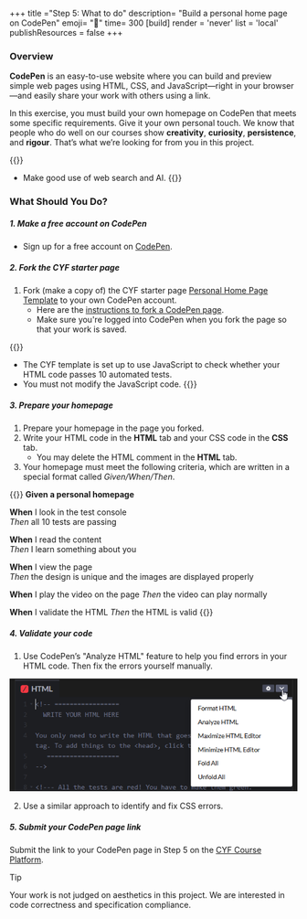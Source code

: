 +++
title ="Step 5: What to do"
description= "Build a personal home page on CodePen"
emoji= "🤖"
time= 300
[build]
  render = 'never'
  list = 'local'
  publishResources = false 
+++

### Overview

**CodePen** is an easy-to-use website where you can build and preview simple web pages using HTML, CSS, and JavaScript—right in your browser—and easily share your work with others using a link.

In this exercise, you must build your own homepage on CodePen that meets some specific requirements. Give it your own personal touch. We know that people who do well on our courses show **creativity**, **curiosity**, **persistence**, and **rigour**. That’s what we’re looking for from you in this project.

{{<note type="tip" title="Tip">}}
- Make good use of web search and AI.
{{</note>}}

### What Should You Do?

##### 1. Make a free account on CodePen
- Sign up for a free account on [CodePen](https://codepen.io/).

##### 2. Fork the CYF starter page

1. Fork (make a copy of) the CYF starter page [Personal Home Page Template](https://codepen.io/IntroToTech/pen/PomeEod) to your own CodePen account.
    - Here are the [instructions to fork a CodePen page](https://blog.codepen.io/documentation/forks/).
    - Make sure you're logged into CodePen when you fork the page so that your work is saved.
 
{{<note type="note" title="Note">}}
- The CYF template is set up to use JavaScript to check whether your HTML code passes 10 automated tests.
- You must not modify the JavaScript code.
{{</note>}}

##### 3. Prepare your homepage

1. Prepare your homepage in the page you forked.
2. Write your HTML code in the **HTML** tab and your CSS code in the **CSS** tab.
    - You may delete the HTML comment in the **HTML** tab.
3. Your homepage must meet the following criteria, which are written in a special format called _Given/When/Then_.

{{<note type="note" title="Given/When/Then Criteria">}}
**Given a personal homepage**

**When** I look in the test console  
_Then_ all 10 tests are passing

**When** I read the content  
_Then_ I learn something about you

**When** I view the page  
_Then_ the design is unique and the images are displayed properly

**When** I play the video on the page
_Then_ the video can play normally

**When** I validate the HTML
_Then_ the HTML is valid
{{</note>}}


##### 4. Validate your code

1. Use CodePen’s "Analyze HTML" feature to help you find errors in your HTML code. Then fix the errors yourself manually.

![HTML Analyzer](codepen-html-analyzer.png)

2. Use a similar approach to identify and fix CSS errors.


##### 5. Submit your CodePen page link  

Submit the link to your CodePen page in Step 5 on the [CYF Course Platform](https://application-process.codeyourfuture.io/).

> [!TIP]
> Your work is not judged on aesthetics in this project. We are interested in code correctness and specification compliance.

<!--
### Advice

<!--
**Use and read the tests** to discover the other 10 requirements. Build, test, and improve your code progressively. The tests are written in the Javascript window in Codepen for you to see, and there’s a readout in the main view showing the results. Don’t worry that you don’t understand the brackets and arrows, **read the words**. The tests will rerun every time you make a change in your code.

Once you're done, submit the URL of your working project with all its tests passing, to the dashboard.
-->
